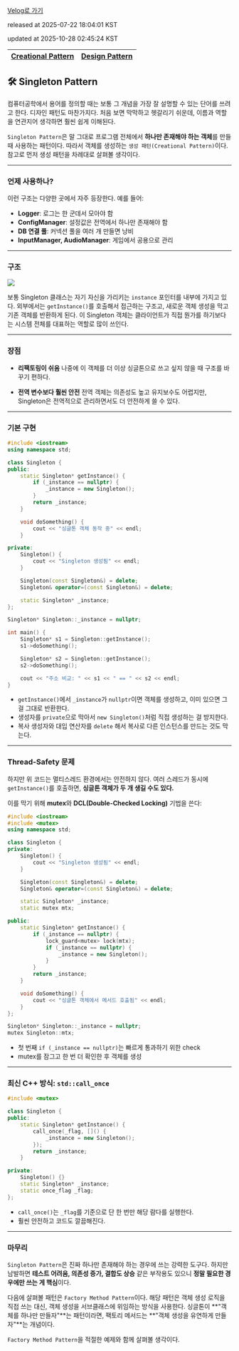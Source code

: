 [Velog로 가기](https://velog.io/@choi-hyk/Design-Patterns-Singleton-Pattern)

released at 2025-07-22 18:04:01 KST

updated at 2025-10-28 02:45:24 KST

|[Creational Pattern](https://velog.io/tags/Creational-Pattern)|[Design Pattern](https://velog.io/tags/Design-Pattern)|
|----|----|


## 🛠️ Singleton Pattern

컴퓨터공학에서 용어를 정의할 때는 보통 그 개념을 가장 잘 설명할 수 있는 단어를 쓰려고 한다. 디자인 패턴도 마찬가지다. 처음 보면 막막하고 헷갈리기 쉬운데, 이름과 역할을 연관지어 생각하면 훨씬 쉽게 이해된다.

`Singleton Pattern`은 말 그대로 프로그램 전체에서 **하나만 존재해야 하는 객체**를 만들 때 사용하는 패턴이다. 따라서 객체를 생성하는 `생성 패턴(Creational Pattern)`이다. 참고로 먼저 생성 패턴을 차례대로 살펴볼 생각이다.

---

### 언제 사용하나?

이런 구조는 다양한 곳에서 자주 등장한다. 예를 들어:

* **Logger**: 로그는 한 군데서 모아야 함
* **ConfigManager**: 설정값은 전역에서 하나만 존재해야 함
* **DB 연결 풀**: 커넥션 풀을 여러 개 만들면 낭비
* **InputManager, AudioManager**: 게임에서 공용으로 관리

---

### 구조

<img src="https://img1.daumcdn.net/thumb/R1280x0/?scode=mtistory2&fname=https%3A%2F%2Fblog.kakaocdn.net%2Fdna%2Fbcx3J6%2FbtsBipDsE9Y%2FAAAAAAAAAAAAAAAAAAAAANRPyiM8CNXzg25E0ZwzlLhxsAjHMNUIBj3RYhddFf8C%2Fimg.webp%3Fcredential%3DyqXZFxpELC7KVnFOS48ylbz2pIh7yKj8%26expires%3D1753973999%26allow_ip%3D%26allow_referer%3D%26signature%3D0Qe3sSy4W03tNBxGnGpcDadO9js%253D">

보통 Singleton 클래스는 자기 자신을 가리키는 `instance` 포인터를 내부에 가지고 있다. 외부에서는 `getInstance()`를 호출해서 접근하는 구조고, 새로운 객체 생성을 막고 기존 객체를 반환하게 된다.
이 Singleton 객체는 클라이언트가 직접 뭔가를 하기보다는 시스템 전체를 대표하는 역할로 많이 쓰인다.

---

### 장점

* **리팩토링이 쉬움**
  나중에 이 객체를 더 이상 싱글톤으로 쓰고 싶지 않을 때 구조를 바꾸기 편하다.

* **전역 변수보다 훨씬 안전**
  전역 객체는 의존성도 높고 유지보수도 어렵지만, Singleton은 전역적으로 관리하면서도 더 안전하게 쓸 수 있다.

---

### 기본 구현

```cpp
#include <iostream>
using namespace std;

class Singleton {
public:
    static Singleton* getInstance() {
        if (_instance == nullptr) {
            _instance = new Singleton();
        }
        return _instance;
    }

    void doSomething() {
        cout << "싱글톤 객체 동작 중" << endl;
    }

private:
    Singleton() {
        cout << "Singleton 생성됨" << endl;
    }

    Singleton(const Singleton&) = delete;
    Singleton& operator=(const Singleton&) = delete;

    static Singleton* _instance;
};

Singleton* Singleton::_instance = nullptr;

int main() {
    Singleton* s1 = Singleton::getInstance();
    s1->doSomething();

    Singleton* s2 = Singleton::getInstance();
    s2->doSomething();

    cout << "주소 비교: " << s1 << " == " << s2 << endl;
}
```

* `getInstance()`에서 `_instance`가 `nullptr`이면 객체를 생성하고, 이미 있으면 그걸 그대로 반환한다.
* 생성자를 `private`으로 막아서 `new Singleton()`처럼 직접 생성하는 걸 방지한다.
* 복사 생성자와 대입 연산자를 `delete` 해서 복사로 다른 인스턴스를 만드는 것도 막는다.

---

### Thread-Safety 문제

하지만 위 코드는 멀티스레드 환경에서는 안전하지 않다.
여러 스레드가 동시에 `getInstance()`를 호출하면, **싱글톤 객체가 두 개 생길 수도 있다.**

이를 막기 위해 **mutex**와 **DCL(Double-Checked Locking)** 기법을 쓴다:

```cpp
#include <iostream>
#include <mutex>
using namespace std;

class Singleton {
private:
    Singleton() {
        cout << "Singleton 생성됨" << endl;
    }

    Singleton(const Singleton&) = delete;
    Singleton& operator=(const Singleton&) = delete;

    static Singleton* _instance;
    static mutex mtx;

public:
    static Singleton* getInstance() {
        if (_instance == nullptr) {
            lock_guard<mutex> lock(mtx);
            if (_instance == nullptr) {
                _instance = new Singleton();
            }
        }
        return _instance;
    }

    void doSomething() {
        cout << "싱글톤 객체에서 메서드 호출됨" << endl;
    }
};

Singleton* Singleton::_instance = nullptr;
mutex Singleton::mtx;
```

* 첫 번째 `if (_instance == nullptr)`는 빠르게 통과하기 위한 check
* mutex를 잠그고 한 번 더 확인한 후 객체를 생성

---

### 최신 C++ 방식: `std::call_once`

```cpp
#include <mutex>

class Singleton {
public:
    static Singleton* getInstance() {
        call_once(_flag, []() {
            _instance = new Singleton();
        });
        return _instance;
    }

private:
    Singleton() {}
    static Singleton* _instance;
    static once_flag _flag;
};
```

* `call_once()`는 `_flag`를 기준으로 단 한 번만 해당 람다를 실행한다.
* 훨씬 안전하고 코드도 깔끔해진다.

---

### 마무리

`Singleton Pattern`은 진짜 하나만 존재해야 하는 경우에 쓰는 강력한 도구다.
하지만 남발하면 **테스트 어려움, 의존성 증가, 결합도 상승** 같은 부작용도 있으니 **정말 필요한 경우에만 쓰는 게 핵심**이다.

다음에 살펴볼 패턴은 `Factory Method Pattern`이다. 해당 패턴은 객체 생성 로직을 직접 쓰는 대신, 객체 생성을 서브클래스에 위임하는 방식을 사용한다. 싱글톤이 **"객체를 하나만 만들자"**는 패턴이라면, 팩토리 메서드는 **"객체 생성을 유연하게 만들자"**는 개념이다.

`Factory Method Pattern`을 적절한 예제와 함께 살펴볼 생각이다.
